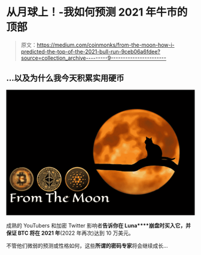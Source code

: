 # 从月球上！-我如何预测 2021 年牛市的顶部

> 原文：<https://medium.com/coinmonks/from-the-moon-how-i-predicted-the-top-of-the-2021-bull-run-9ceb06a6fdee?source=collection_archive---------9----------------------->

## …以及为什么我今天积累实用硬币

![](img/531dce82871048a4b75daf6305325811.png)

成熟的 YouTubers 和加密 Twitter 影响者**告诉你在 Luna****崩盘时买入它，并保证 BTC 将在 2021 年**(2022 年再次)达到 10 万美元。

不管他们微弱的预测或性格如何，这些**所谓的密码专家**将会继续成长…